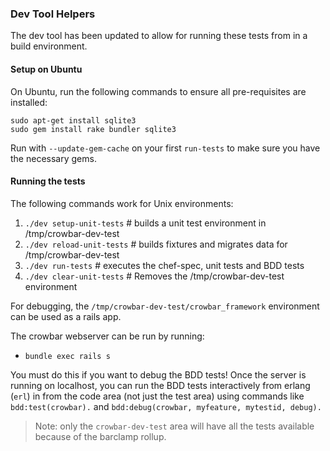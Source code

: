 ### Dev Tool Helpers 

The dev tool has been updated to allow for running these tests from in a build environment.  

#### Setup on Ubuntu

On Ubuntu, run the following commands to ensure all pre-requisites are installed:

    sudo apt-get install sqlite3
    sudo gem install rake bundler sqlite3

Run with `--update-gem-cache` on your first `run-tests` to make sure you have the necessary gems.

#### Running the tests

The following commands work for Unix environments:

1. `./dev setup-unit-tests`   # builds a unit test environment in /tmp/crowbar-dev-test
1. `./dev reload-unit-tests`  # builds fixtures and migrates data for /tmp/crowbar-dev-test
1. `./dev run-tests`          # executes the chef-spec, unit tests and BDD tests
1. `./dev clear-unit-tests`   # Removes the /tmp/crowbar-dev-test environment

For debugging, the `/tmp/crowbar-dev-test/crowbar_framework` environment can be used as a rails app.  

The crowbar webserver can be run by running:
* `bundle exec rails s`

You must do this if you want to debug the BDD tests!  Once the server is running on localhost, you can run the BDD tests interactively from erlang (`erl`) in from the code area (not just the test area) using commands like `bdd:test(crowbar).` and `bdd:debug(crowbar, myfeature, mytestid, debug).`  

> Note: only the `crowbar-dev-test` area will have all the tests available because of the barclamp rollup.

